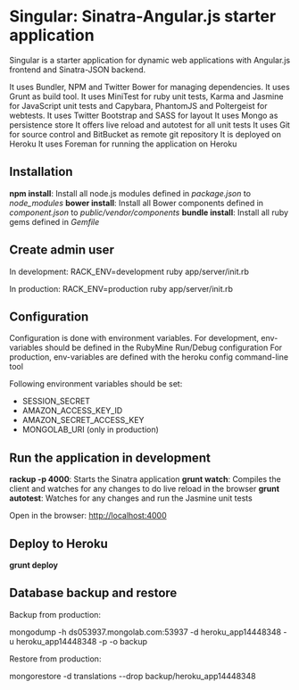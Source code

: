 # Singular: Sinatra-Angular.js starter application

Singular is a starter application for dynamic web applications with Angular.js frontend and Sinatra-JSON backend.

It uses Bundler, NPM and Twitter Bower for managing dependencies.
It uses Grunt as build tool.
It uses MiniTest for ruby unit tests, Karma and Jasmine for JavaScript unit tests and Capybara, PhantomJS and Poltergeist for webtests.
It uses Twitter Bootstrap and SASS for layout
It uses Mongo as persistence store
It offers live reload and autotest for all unit tests
It uses Git for source control and BitBucket as remote git repository
It is deployed on Heroku
It uses Foreman for running the application on Heroku

## Installation

**npm install**: Install all node.js modules defined in *package.json* to *node_modules*
**bower install**: Install all Bower components defined in *component.json* to *public/vendor/components*
**bundle install**: Install all ruby gems defined in *Gemfile*

## Create admin user

In development:
RACK_ENV=development ruby app/server/init.rb

In production:
RACK_ENV=production ruby app/server/init.rb

## Configuration

Configuration is done with environment variables.
For development, env-variables should be defined in the RubyMine Run/Debug configuration
For production, env-variables are defined with the heroku config command-line tool

Following environment variables should be set:

- SESSION_SECRET
- AMAZON_ACCESS_KEY_ID
- AMAZON_SECRET_ACCESS_KEY
- MONGOLAB_URI (only in production)

## Run the application in development

**rackup -p 4000**: Starts the Sinatra application
**grunt watch**: Compiles the client and watches for any changes to do live reload in the browser
**grunt autotest**: Watches for any changes and run the Jasmine unit tests

Open in the browser: <http://localhost:4000>

## Deploy to Heroku

**grunt deploy**

## Database backup and restore

Backup from production:

mongodump -h ds053937.mongolab.com:53937 -d heroku_app14448348 -u heroku_app14448348 -p <password> -o backup

Restore from production:

mongorestore -d translations --drop backup/heroku_app14448348



